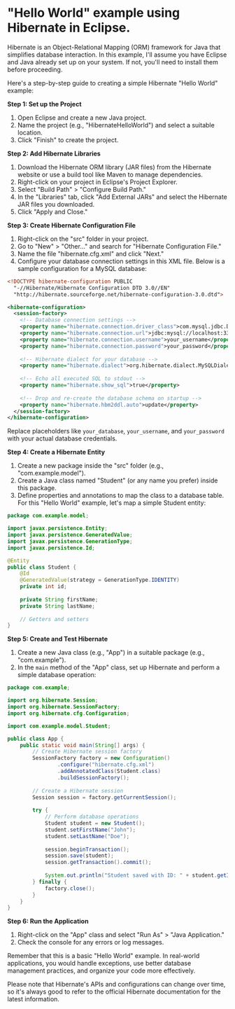 # "Hello World" example using Hibernate in Eclipse. 

Hibernate is an Object-Relational Mapping (ORM) framework for Java that simplifies database interaction. In this example, I'll assume you have Eclipse and Java already set up on your system. If not, you'll need to install them before proceeding.

Here's a step-by-step guide to creating a simple Hibernate "Hello World" example:

**Step 1: Set up the Project**

1. Open Eclipse and create a new Java project.
2. Name the project (e.g., "HibernateHelloWorld") and select a suitable location.
3. Click "Finish" to create the project.

**Step 2: Add Hibernate Libraries**

1. Download the Hibernate ORM library (JAR files) from the Hibernate website or use a build tool like Maven to manage dependencies.
2. Right-click on your project in Eclipse's Project Explorer.
3. Select "Build Path" > "Configure Build Path."
4. In the "Libraries" tab, click "Add External JARs" and select the Hibernate JAR files you downloaded.
5. Click "Apply and Close."

**Step 3: Create Hibernate Configuration File**

1. Right-click on the "src" folder in your project.
2. Go to "New" > "Other..." and search for "Hibernate Configuration File."
3. Name the file "hibernate.cfg.xml" and click "Next."
4. Configure your database connection settings in this XML file. Below is a sample configuration for a MySQL database:

```xml
<!DOCTYPE hibernate-configuration PUBLIC
  "-//Hibernate/Hibernate Configuration DTD 3.0//EN"
  "http://hibernate.sourceforge.net/hibernate-configuration-3.0.dtd">

<hibernate-configuration>
  <session-factory>
    <!-- Database connection settings -->
    <property name="hibernate.connection.driver_class">com.mysql.jdbc.Driver</property>
    <property name="hibernate.connection.url">jdbc:mysql://localhost:3306/your_database</property>
    <property name="hibernate.connection.username">your_username</property>
    <property name="hibernate.connection.password">your_password</property>
    
    <!-- Hibernate dialect for your database -->
    <property name="hibernate.dialect">org.hibernate.dialect.MySQLDialect</property>
    
    <!-- Echo all executed SQL to stdout -->
    <property name="hibernate.show_sql">true</property>
    
    <!-- Drop and re-create the database schema on startup -->
    <property name="hibernate.hbm2ddl.auto">update</property>
  </session-factory>
</hibernate-configuration>
```

Replace placeholders like `your_database`, `your_username`, and `your_password` with your actual database credentials.

**Step 4: Create a Hibernate Entity**

1. Create a new package inside the "src" folder (e.g., "com.example.model").
2. Create a Java class named "Student" (or any name you prefer) inside this package.
3. Define properties and annotations to map the class to a database table. For this "Hello World" example, let's map a simple Student entity:

```java
package com.example.model;

import javax.persistence.Entity;
import javax.persistence.GeneratedValue;
import javax.persistence.GenerationType;
import javax.persistence.Id;

@Entity
public class Student {
    @Id
    @GeneratedValue(strategy = GenerationType.IDENTITY)
    private int id;
    
    private String firstName;
    private String lastName;
    
    // Getters and setters
}
```

**Step 5: Create and Test Hibernate**

1. Create a new Java class (e.g., "App") in a suitable package (e.g., "com.example").
2. In the `main` method of the "App" class, set up Hibernate and perform a simple database operation:

```java
package com.example;

import org.hibernate.Session;
import org.hibernate.SessionFactory;
import org.hibernate.cfg.Configuration;

import com.example.model.Student;

public class App {
    public static void main(String[] args) {
        // Create Hibernate session factory
        SessionFactory factory = new Configuration()
                .configure("hibernate.cfg.xml")
                .addAnnotatedClass(Student.class)
                .buildSessionFactory();
        
        // Create a Hibernate session
        Session session = factory.getCurrentSession();
        
        try {
            // Perform database operations
            Student student = new Student();
            student.setFirstName("John");
            student.setLastName("Doe");
            
            session.beginTransaction();
            session.save(student);
            session.getTransaction().commit();
            
            System.out.println("Student saved with ID: " + student.getId());
        } finally {
            factory.close();
        }
    }
}
```

**Step 6: Run the Application**

1. Right-click on the "App" class and select "Run As" > "Java Application."
2. Check the console for any errors or log messages.

Remember that this is a basic "Hello World" example. In real-world applications, you would handle exceptions, use better database management practices, and organize your code more effectively.

Please note that Hibernate's APIs and configurations can change over time, so it's always good to refer to the official Hibernate documentation for the latest information.
